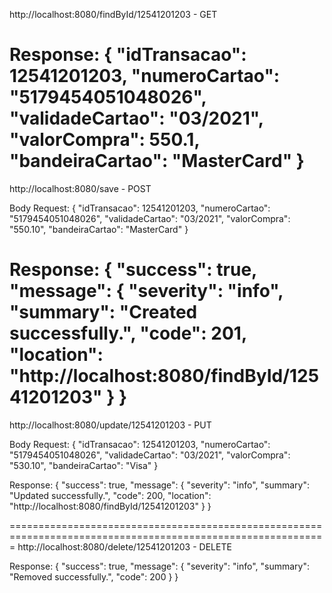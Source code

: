 http://localhost:8080/findById/12541201203 - GET

Response:
{
    "idTransacao": 12541201203,
    "numeroCartao": "5179454051048026",
    "validadeCartao": "03/2021",
    "valorCompra": 550.1,
    "bandeiraCartao": "MasterCard"
}
=============================================================================================================
http://localhost:8080/save - POST

Body Request:
{
    "idTransacao": 12541201203,
    "numeroCartao": "5179454051048026",
    "validadeCartao": "03/2021",
    "valorCompra": "550.10",
    "bandeiraCartao": "MasterCard"
}

Response:
{
    "success": true,
    "message": {
        "severity": "info",
        "summary": "Created successfully.",
        "code": 201,
        "location": "http://localhost:8080/findById/12541201203"
    }
}
==============================================================================================================
http://localhost:8080/update/12541201203 - PUT

Body Request:
{
    "idTransacao": 12541201203,
    "numeroCartao": "5179454051048026",
    "validadeCartao": "03/2021",
    "valorCompra": "530.10",
    "bandeiraCartao": "Visa"
}

Response:
{
    "success": true,
    "message": {
        "severity": "info",
        "summary": "Updated successfully.",
        "code": 200,
        "location": "http://localhost:8080/findById/12541201203"
    }
}

=============================================================================================================
http://localhost:8080/delete/12541201203 - DELETE

Response:
{
    "success": true,
    "message": {
        "severity": "info",
        "summary": "Removed successfully.",
        "code": 200
    }
}